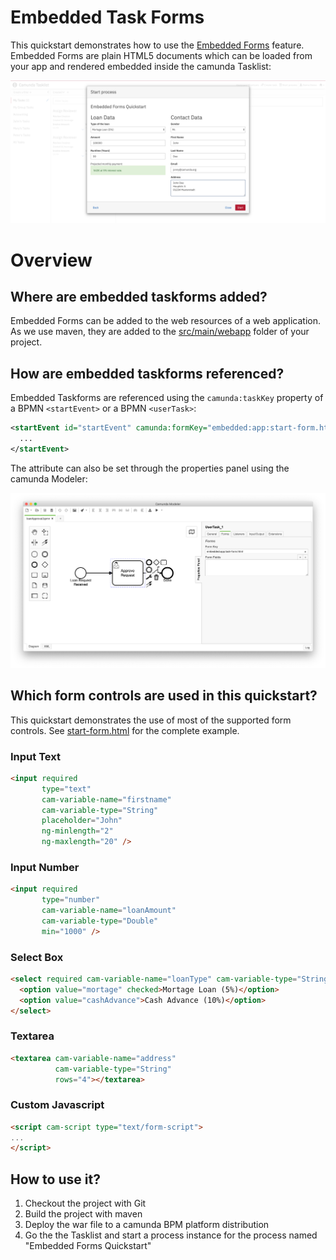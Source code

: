 # Embedded Task Forms

This quickstart demonstrates how to use the [Embedded Forms][5] feature. Embedded Forms are plain HTML5 documents which can be loaded from your app and rendered embedded inside the camunda Tasklist:

![Embedded Forms Screenshot][1]

# Overview

## Where are embedded taskforms added?

Embedded Forms can be added to the web resources of a web application. As we use maven, they are added to the [src/main/webapp][4] folder of your project.

## How are embedded taskforms referenced?

Embedded Taskforms are referenced using the `camunda:taskKey` property of a BPMN `<startEvent>` or a BPMN `<userTask>`:

```xml
<startEvent id="startEvent" camunda:formKey="embedded:app:start-form.html" name="Loan Request Received">
  ...
</startEvent>
```

The attribute can also be set through the properties panel using the camunda Modeler:

![Embedded Forms Screenshot Modeler][2]

## Which form controls are used in this quickstart?

This quickstart demonstrates the use of most of the supported form controls. See [start-form.html][3] for the complete example.

### Input Text

```html
<input required
       type="text"
       cam-variable-name="firstname"
       cam-variable-type="String"
       placeholder="John"
       ng-minlength="2"
       ng-maxlength="20" />
```

### Input Number

```html
<input required
       type="number"
       cam-variable-name="loanAmount"
       cam-variable-type="Double"
       min="1000" />
```

### Select Box

```html
<select required cam-variable-name="loanType" cam-variable-type="String">
  <option value="mortage" checked>Mortage Loan (5%)</option>
  <option value="cashAdvance">Cash Advance (10%)</option>
</select>

```

### Textarea

```html
<textarea cam-variable-name="address"
          cam-variable-type="String"
          rows="4"></textarea>
```

### Custom Javascript

```html
<script cam-script type="text/form-script">
...
</script>
```

## How to use it?

1. Checkout the project with Git
2. Build the project with maven
3. Deploy the war file to a camunda BPM platform distribution
4. Go the the Tasklist and start a process instance for the process named "Embedded Forms Quickstart"

[1]: docs/screenshot.png
[2]: docs/screenshot-modeler.png
[3]: src/main/webapp/start-form.html
[4]: src/main/webapp
[5]: https://docs.camunda.org/manual/7.13/user-guide/task-forms/#embedded-task-forms

